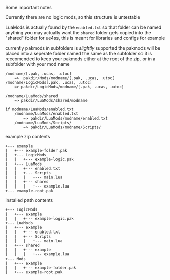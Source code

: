 Some important notes

Currently there are no logic mods, so this structure is untestable

LuaMods is actually found by the `enabled.txt` so that folder can be named anything you may actually want
the `shared` folder gets copied into the "shared" folder for ue4ss, this is meant for libraries and configs for example

currently pakmods in subfolders is *slightly* supported
the pakmods will be placed into a seperate folder named the same as the subfolder
so it is reccomended to keep your pakmods either at the root of the zip, or in a subfolder with your mod name

```
/modname/[.pak, .ucas, .utoc]           
    =>  pakdir/Mods/modname/[.pak, .ucas, .utoc]
/modname/LogicMods[.pak, .ucas, .utoc]
    => pakdir/LogicMods/modname/[.pak, .ucas, .utoc]

/modname/LuaMods/shared
    => pakdir/LuaMods/shared/modname

if modname/LuaMods/enabled.txt
    /modname/LuaMods/enabled.txt
        => pakdir/LuaMods/modname/enabled.txt
    /modname/LuaMods/Scripts/
        => pakdir/LuaMods/modname/Scripts/
```

example zip contents
```
+--- example
|   +--- example-folder.pak
|   +--- LogicMods
|   |   +--- example-logic.pak
|   +--- LuaMods
|   |   +--- enabled.txt
|   |   +--- Scripts
|   |   |   +--- main.lua
|   |   +--- shared
|   |   |   +--- example.lua
+--- example-root.pak
```

installed path contents
```
+--- LogicMods
|   +--- example
|   |   +--- example-logic.pak
+--- LuaMods
|   +--- example
|   |   +--- enabled.txt
|   |   +--- Scripts
|   |   |   +--- main.lua
|   +--- shared
|   |   +--- example
|   |   |   +--- example.lua
+--- Mods
|   +--- example
|   |   +--- example-folder.pak
|   +--- example-root.pak
```
